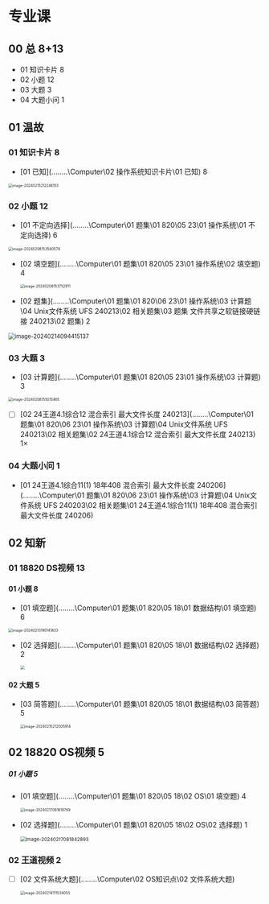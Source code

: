 # 专业课



## 00 总 8+13

* 01 知识卡片 8
* 02 小题 12
* 03 大题 3
* 04 大题小问  1



## 01 温故

 

### 01 知识卡片 8

*  [01 已知](..\..\..\..\Computer\02 操作系统知识卡片\01 已知)  8

<img src="https://cvp.oss-cn-shanghai.aliyuncs.com/picgo/202402152122247.png" alt="image-20240215212246153" style="zoom:50%;" />



### 02 小题 12

*  [01 不定向选择](..\..\..\..\Computer\01 题集\01 820\05 23\01 操作系统\01 不定向选择)  6

<img src="https://cvp.oss-cn-shanghai.aliyuncs.com/picgo/202402061535630.png" alt="image-20240206153540579" style="zoom:50%;" />

* [02 填空题](..\..\..\..\Computer\01 题集\01 820\05 23\01 操作系统\02 填空题)  4

  <img src="https://cvp.oss-cn-shanghai.aliyuncs.com/picgo/202402061537960.png" alt="image-20240206153752911" style="zoom:50%;" />

*   [02 题集](..\..\..\..\Computer\01 题集\01 820\06 23\01 操作系统\03 计算题\04 Unix文件系统 UFS 240213\02 相关题集\03 题集 文件共享之软链接硬链接 240213\02 题集) 2

  <img src="https://cvp.oss-cn-shanghai.aliyuncs.com/picgo/202402140944205.png" alt="image-20240214094415137" style="zoom:80%;" />



### 03 大题  3

*  [03 计算题](..\..\..\..\Computer\01 题集\01 820\05 23\01 操作系统\03 计算题)  3

<img src="https://cvp.oss-cn-shanghai.aliyuncs.com/picgo/202402061550507.png" alt="image-20240206155015465" style="zoom:50%;" />

- [ ] [02 24王道4.1综合12 混合索引 最大文件长度 240213](..\..\..\..\Computer\01 题集\01 820\06 23\01 操作系统\03 计算题\04 Unix文件系统 UFS 240213\02 相关题集\02 24王道4.1综合12 混合索引 最大文件长度 240213)  1×



### 04 大题小问  1

*   [01 24王道4.1综合11(1) 18年408 混合索引 最大文件长度 240206](..\..\..\..\Computer\01 题集\01 820\06 23\01 操作系统\03 计算题\04 Unix文件系统 UFS 240203\02 相关题集\01 24王道4.1综合11(1) 18年408 混合索引 最大文件长度 240206) 



## 02 知新



### 01 18820 DS视频 13

#### 01 小题 8

* [01 填空题](..\..\..\..\Computer\01 题集\01 820\05 18\01 数据结构\01 填空题) 6

<img src="https://cvp.oss-cn-shanghai.aliyuncs.com/picgo/202402131901886.png" alt="image-20240213190141833" style="zoom:50%;" />



* [02 选择题](..\..\..\..\Computer\01 题集\01 820\05 18\01 数据结构\02 选择题)  2

  <img src="https://cvp.oss-cn-shanghai.aliyuncs.com/picgo/202402132135542.png" style="zoom:50%;" />

#### 02 大题 5

* [03 简答题](..\..\..\..\Computer\01 题集\01 820\05 18\01 数据结构\03 简答题)  5

  <img src="https://cvp.oss-cn-shanghai.aliyuncs.com/picgo/202402152120003.png" alt="image-20240215212005914" style="zoom:50%;" />

## 02 18820 OS视频 5

##### 01 小题 5

* [01 填空题](..\..\..\..\Computer\01 题集\01 820\05 18\02 OS\01 填空题) 4

  <img src="https://cvp.oss-cn-shanghai.aliyuncs.com/picgo/202402170816857.png" alt="image-20240217081618769" style="zoom:50%;" />

* [02 选择题](..\..\..\..\Computer\01 题集\01 820\05 18\02 OS\02 选择题) 1

  <img src="https://cvp.oss-cn-shanghai.aliyuncs.com/picgo/202402170818971.png" alt="image-20240217081842893" style="zoom: 67%;" />



### 02 王道视频 2

- [ ] [02 文件系统大题](..\..\..\..\Computer\02 OS知识点\02 文件系统大题) 

  <img src="https://cvp.oss-cn-shanghai.aliyuncs.com/picgo/202402141115128.png" alt="image-20240214111534053" style="zoom:50%;" />
